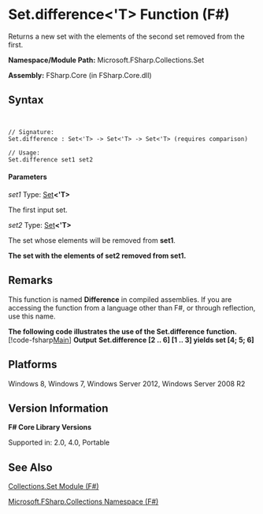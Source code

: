 # Set.difference<'T> Function (F#)

Returns a new set with the elements of the second set removed from the first.

**Namespace/Module Path:** Microsoft.FSharp.Collections.Set

**Assembly:** FSharp.Core (in FSharp.Core.dll)


## Syntax


```


// Signature:
Set.difference : Set<'T> -> Set<'T> -> Set<'T> (requires comparison)

// Usage:
Set.difference set1 set2

```



#### Parameters
*set1*
Type: [Set](http://msdn.microsoft.com/en-us/library/50cebdce-0cd7-4c5c-8ebc-f3a9e90b38d8)**&lt;'T&gt;**


The first input set.


*set2*
Type: [Set](http://msdn.microsoft.com/en-us/library/50cebdce-0cd7-4c5c-8ebc-f3a9e90b38d8)**&lt;'T&gt;**


The set whose elements will be removed from **set1**.



**The set with the elements of set2 removed from set1.**
## Remarks
This function is named **Difference** in compiled assemblies. If you are accessing the function from a language other than F#, or through reflection, use this name.

**The following code illustrates the use of the Set.difference function.**
[!code-fsharp[Main](snippets/fssets/snippet2.fs)]
**Output**
**Set.difference [2 .. 6] [1 .. 3] yields set [4; 5; 6]**
## Platforms
Windows 8, Windows 7, Windows Server 2012, Windows Server 2008 R2


## Version Information
**F# Core Library Versions**

Supported in: 2.0, 4.0, Portable




## See Also
[Collections.Set Module &#40;F&#35;&#41;](Collections.Set+Module+%28FSharp%29.md)

[Microsoft.FSharp.Collections Namespace &#40;F&#35;&#41;](Microsoft.FSharp.Collections+Namespace+%28FSharp%29.md)

